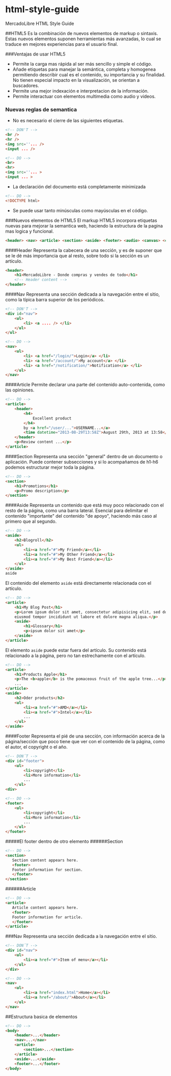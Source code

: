 html-style-guide
================

MercadoLibre HTML Style Guide


##HTML5
Es la combinación de nuevos elementos de markup o sintaxis. Estas nuevos elementos suponen herramientas más avanzadas, lo cual se traduce en mejores experiencias para el usuario final.

###Ventajas de usar HTML5
* Permite la carga mas rápida al ser más sencillo y simple el código.
* Añade etiquetas para manejar la semántica, completa y homogenea permitiendo describir cual es el contenido, su importancia y su finalidad. No tienen especial impacto en la visualización, se orientan a buscadores.
* Permite una mejor indexación e interpretacion de la información.
* Permite interactuar con elementos multimedia como audio y videos.

### Nuevas reglas de semantica
* No es necesario el cierre de las siguientes etiquetas.

````html
<!-- DON'T -->
<br />
<hr />
<img src=''... />
<input ... />
````

````html
<!-- DO -->
<br>
<hr>
<img src=''... >
<input ... >
````

* La declaración del documento está completamente minimizada

````html
<!-- DO -->
<!DOCTYPE html>
````

* Se puede usar tanto minúsculas como mayúsculas en el código.

###Nuevos elementos de HTML5
El markup HTML5 incorpora etiquetas nuevas para mejorar la semantica web, haciendo la estructura de la pagina mas logica y funcional.
````html
<header> <nav> <article> <section> <aside> <footer> <audio> <canvas> <command> <datalist> <details> <dialog> <embed> <figure> <mark> <meter> <output> <progress> <ruby> <rp> <rt> <source> <time> <video>
````
####Header
Representa la cabecera de una sección, y es de suponer que se le dé más importancia que al resto, sobre todo si la sección es un artículo.
````html
<header>  
    <h1>MercadoLibre - Donde compras y vendes de todo</h1>
    <!-- Header content -->
</header>
````

####Nav
Representa una sección dedicada a la navegación entre el sitio, como la típica barra superior de los periódicos.
````html
<!-- DON'T -->
<div id="nav">
    <ul>
        <li> <a .... /> </li>
    </ul>
</ul>
````
````html
<!-- DO -->
<nav>
    <ul>
        <li> <a href="/login/">Login</a> </li>
        <li> <a href="/account/">My account</a> </li>
        <li> <a href="/notification/">Notification</a> </li>
    </ul>
</nav>
````
####Article
Permite declarar una parte del contenido auto-contenida, como las opiniones.
````html
<!-- DO -->
<article>
    <header>
        <h4>
            Excellent product
        </h4>
        by <a href="/user/...">USERNAME...</a>
        <time datetime="2013-08-29T13:58Z">August 29th, 2013 at 13:58</time>
    </header>
    <p>Review content ...</p>
</article>
````
####Section
Representa una sección "general" dentro de un documento o aplicación. Puede contener subsecciones y si lo acompañamos de h1-h6 podemos estructurar mejor toda la página.
````html
<!-- DO -->
<section>
    <h1>Promotions</h1>
    <p>Promo description</p>
</section>
````

####Aside
Representa un contenido que está muy poco relacionado con el resto de la página, como una barra lateral. Esencial para delimitar el contenido "importante" del contenido "de apoyo", haciendo más caso al primero que al segundo.

````html
<!-- DO -->
<aside>
    <h2>Blogroll</h2>
    <ul>
        <li><a href="#">My Friend</a></li>
        <li><a href="#">My Other Friend</a></li>
        <li><a href="#">My Best Friend</a></li>
    </ul>
</aside>
aside
````

El contenido del elemento ```` aside ```` está directamente relacionada con el artículo.
````html
<!-- DO -->
<article>
    <h1>My Blog Post</h1>
    <p>Lorem ipsum dolor sit amet, consectetur adipisicing elit, sed do
    eiusmod tempor incididunt ut labore et dolore magna aliqua.</p>
    <aside>
        <h1>Glossary</h1>
        <p>ipsum dolor sit amet</p>
    </aside>
</article>
````

El elemento ```` aside ```` puede estar fuera del artículo. Su contenido está relacionado a la página, pero no tan estrechamente con el artículo.
````html
<!-- DO -->
<article>
    <h1>Products Apple</h1>
    <p>The <b>apple</b> is the pomaceous fruit of the apple tree...</p>
    ...
</article>
<aside>
    <h2>Oder products</h2>
    <ul>
        <li><a href="#">AMD</a></li>
        <li><a href="#">Intel</a></li>
        ...
    </ul>
</aside>
````
####Footer
Representa el pié de una sección, con información acerca de la página/sección que poco tiene que ver con el contenido de la página, como el autor, el copyright o el año.

````html
<!-- DON´T -->
<div id="footer">
    <ul>
        <li>copyright</li>
        <li>More information</li>
        ...
    </ul>
<div>
````

````html
<!-- DO -->
<footer>
    <ul>
        <li>copyright</li>
        <li>More information</li>
        ...
    </ul>
</footer>
````
#####El footer dentro de otro elemento
######Section
````html
<!-- DO -->
<section>
   Section content appears here.
   <footer>
   Footer information for section.
   </footer>
</section>
````

######Article
````html
<!-- DO -->
<article>
   Article content appears here.
   <footer>
   Footer information for article.
   </footer>
</article>
````

###Nav
Representa una sección dedicada a la navegación entre el sitio.
````html
<!-- DON´T -->
<div id="nav">
    <ul>
        <li><a href="#">Item of menu</a></li>
    </ul>
</div>
````
````html
<!-- DO -->
<nav>
    <ul>
        <li><a href="index.html">Home</a></li>
        <li><a href="/about/">About</a></li>
    </ul>
</nav>
````

##Estructura basica de elementos
````html
<!-- DO -->
<body>
    <header>...</header>
    <nav>...</nav>
    <article>
        <section>...</section>
    </article>
    <aside>...</aside>
    <footer>...</footer>
</body>
````
